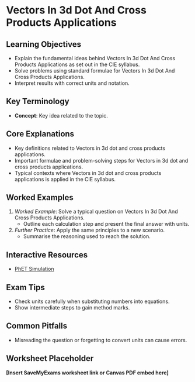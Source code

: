 # Vectors In 3d Dot And Cross Products Applications

## Learning Objectives
- Explain the fundamental ideas behind Vectors In 3d Dot And Cross Products Applications as set out in the CIE syllabus.
- Solve problems using standard formulae for Vectors In 3d Dot And Cross Products Applications.
- Interpret results with correct units and notation.

## Key Terminology
- **Concept**: Key idea related to the topic.

## Core Explanations
- Key definitions related to Vectors in 3d dot and cross products applications.
- Important formulae and problem-solving steps for Vectors in 3d dot and cross products applications.
- Typical contexts where Vectors in 3d dot and cross products applications is applied in the CIE syllabus.

## Worked Examples
1. *Worked Example*: Solve a typical question on Vectors In 3d Dot And Cross Products Applications.
   - Outline each calculation step and present the final answer with units.
2. *Further Practice*: Apply the same principles to a new scenario.
   - Summarise the reasoning used to reach the solution.

## Interactive Resources
- [PhET Simulation](https://phet.colorado.edu/)

## Exam Tips
- Check units carefully when substituting numbers into equations.
- Show intermediate steps to gain method marks.

## Common Pitfalls
- Misreading the question or forgetting to convert units can cause errors.

## Worksheet Placeholder
**[Insert SaveMyExams worksheet link or Canvas PDF embed here]**

